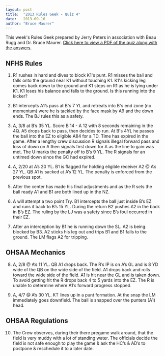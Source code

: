 ```yaml
---
layout: post
title:  "2013 Rules Geek - Quiz 4"
date:   2013-09-16
author: "Bruce Maurer"
---
```


This week's Rules Geek prepared by Jerry Peters in association with Beau Rugg
and Dr. Bruce Maurer. [Click here to view a PDF of the quiz along with the
answers](https://storage.googleapis.com/ohsaa-websites/quizzes/2013/2013-Rules-Geek-%E2%80%93-Quiz-4.pdf).

## NFHS Rules
1. R1 rushes in hard and dives to block K1's punt. R1 misses the ball and falls
   onto the ground near K1 without touching K1. K1's kicking leg comes back down
to the ground and K1 steps on R1 as he is lying under K1. K1 loses his balance
and falls to the ground. Is this running into the kicker?

2. B1 intercepts A1’s pass at B's 7 YL and retreats into B's end zone (no
   momentum) were he is tackled by the face mask by A9 and the down ends. The BJ
rules this as a safety.

3. A, 3/8 at B’s 35 YL. Score B 14 - A 12 with 8 seconds remaining in the 4Q. A5
   drops back to pass, then decides to run. At B's 4YL he passes the ball into
the EZ to eligible A84 for a TD. Time has expired in the game. After a lengthy
crew discussion R signals illegal forward pass and loss of down on A then
signals first down for A as the line to gain was met. The U marks the penalty
off to B’s 9 YL. The R signals for an untimed down since the GC had expired.

4. A, 2/20 at A’s 20 YL. B1 is flagged for holding eligible receiver A2 @ A’s 27
   YL. QB A1 is sacked at A’s 12 YL. The penalty is enforced from the previous
spot.

5. After the center has made his final adjustments and as the R sets the ball
   ready A1 and B1 are both lined up in the NZ.

6. A will attempt a two point Try. B1 intercepts the ball just inside B’s EZ and
   runs it back to B’s 15 YL. During the return B2 pushes A2 in the back in B’s
EZ. The ruling by the LJ was a safety since B’s foul occurred in their EZ.

7. After an interception by B1 he is running down the SL. A2 is being blocked by
   B3. A2 sticks his leg out and trips B1 and B1 falls to the ground. The LM
flags A2 for tripping.

## OHSAA Mechanics
8. A, 2/8 @ A’s 11 YL. QB A1 drops back. The R’s IP is on A’s GL and is 8 YD
   wide of the QB on the wide side of the field. A1 drops back and rolls toward
the wide side of the field. A1 is hit near the GL and is taken down. To avoid
getting hit the R drops back 4 to 5 yards into the EZ. The R is unable to
determine where A1’s forward progress stopped.

9. A, 4/7 @ A’s 30 YL. KT lines up in a punt formation. At the snap the LM
   immediately goes downfield. The ball is snapped over the punters (A1) head.

## OHSAA Regulations
10. The Crew observes, during their there pregame walk around, that the field is
    very muddy with a lot of standing water. The officials decide the field is
not safe enough to play the game & ask the HC’s & AD’s to postpone & reschedule
it to a later date.
